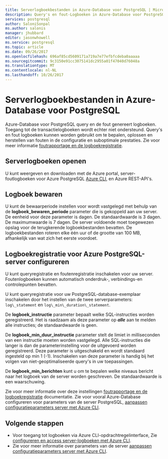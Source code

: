 ```yaml
---
title: Serverlogboekbestanden in Azure-Database voor PostgreSQL | Microsoft Docs
description: Query's en fout-Logboeken in Azure-Database voor PostgreSQL genereert.
services: postgresql
author: SaloniSonpal
ms.author: salonis
manager: jhubbard
editor: jasonwhowell
ms.service: postgresql
ms.topic: article
ms.date: 09/26/2017
ms.openlocfilehash: 696af85cd5609171a719a7e77efbfcdeba0aaaaa
ms.sourcegitcommit: 9c3150e91cc3075141dc2955a01f47040d76048a
ms.translationtype: MT
ms.contentlocale: nl-NL
ms.lasthandoff: 10/26/2017
---
```

# <a name="server-logs-in-azure-database-for-postgresql"></a>Serverlogboekbestanden in Azure-Database voor PostgreSQL 
Azure-Database voor PostgreSQL query en de fout genereert logboeken. Toegang tot de transactielogboeken wordt echter niet ondersteund. Query's en fout logboeken kunnen worden gebruikt om te bepalen, oplossen en herstellen van fouten in de configuratie en suboptimale prestaties. Zie voor meer informatie [foutrapportage en de logboekregistratie](https://www.postgresql.org/docs/9.6/static/runtime-config-logging.html).

## <a name="access-server-logs"></a>Serverlogboeken openen
U kunt weergeven en downloaden met de Azure portal, server-foutlogboeken voor Azure PostgreSQL [Azure CLI](howto-configure-server-logs-using-cli.md), en Azure REST-API's.

## <a name="log-retention"></a>Logboek bewaren
U kunt de bewaarperiode instellen voor wordt vastgelegd met behulp van de **logboek\_bewaren\_periode** parameter die is gekoppeld aan uw server. De eenheid voor deze parameter is dagen. De standaardwaarde is 3 dagen. De maximumwaarde is 7 dagen. De server voldoende moet toegewezen opslag voor de terugkerende logboekbestanden bevatten.
De logboekbestanden roteren elke één uur of de grootte van 100 MB, afhankelijk van wat zich het eerste voordoet.

## <a name="configure-logging-for-azure-postgresql-server"></a>Logboekregistratie voor Azure PostgreSQL-server configureren
U kunt queryregistratie en foutenregistratie inschakelen voor uw server. Foutenlogboeken kunnen automatisch onderdruk-, verbindings-en controlepunten bevatten.

U kunt queryregistratie voor uw PostgreSQL-database-exemplaar inschakelen door het instellen van de twee serverparameters: `log\_statement` en `log\_min\_duration\_statement`.

De **logboek\_instructie** parameter bepaalt welke SQL-instructies worden geregistreerd. Het is raadzaam als deze parameter op ***alle*** aan te melden alle instructies; de standaardwaarde is geen.

De **logboek\_min\_duur\_instructie** parameter stelt de limiet in milliseconden van een instructie moeten worden vastgelegd. Alle SQL-instructies die langer is dan de parameterinstelling voor de uitgevoerd worden geregistreerd. Deze parameter is uitgeschakeld en wordt standaard ingesteld op min 1 (-1). Inschakelen van deze parameter is handig bij het volgen van niet-geoptimaliseerde query's in uw toepassingen.

De **logboek\_min\_berichten** kunt u om te bepalen welke niveaus bericht naar het logboek van de server worden geschreven. De standaardwaarde is een waarschuwing. 

Zie voor meer informatie over deze instellingen [foutrapportage en de logboekregistratie](https://www.postgresql.org/docs/9.6/static/runtime-config-logging.html) documentatie. Zie voor vooral Azure-Database configureren voor parameters van de server PostgreSQL, [aanpassen configuratieparameters server met Azure CLI](howto-configure-server-parameters-using-cli.md).

## <a name="next-steps"></a>Volgende stappen
- Voor toegang tot logboeken via Azure CLI-opdrachtregelinterface, Zie [configureren en access server-logboeken met Azure CLI](howto-configure-server-logs-using-cli.md).
- Zie voor meer informatie over parameters van de server [aanpassen configuratieparameters server met Azure CLI](howto-configure-server-parameters-using-cli.md).
